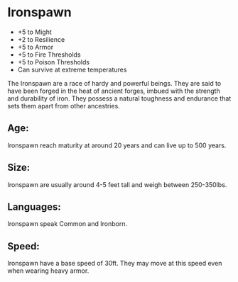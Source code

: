 # Ironspawn

- +5 to Might
- +2 to Resilience
- +5 to Armor
- +5 to Fire Thresholds
- +5 to Poison Thresholds
- Can survive at extreme temperatures

The Ironspawn are a race of hardy and powerful beings. They are said to have been forged in the heat of ancient forges, imbued with the strength and durability of iron. They possess a natural toughness and endurance that sets them apart from other ancestries.

## Age: 

Ironspawn reach maturity at around 20 years and can live up to 500 years.

## Size: 

Ironspawn are usually around 4-5 feet tall and weigh between 250-350lbs.

## Languages: 

Ironspawn speak Common and Ironborn.

## Speed: 

Ironspawn have a base speed of 30ft. They may move at this speed even when wearing heavy armor.
